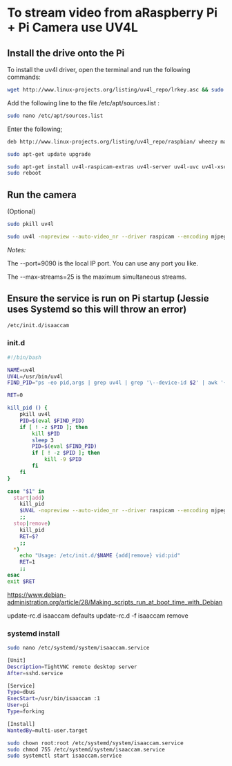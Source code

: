 # To stream video from aRaspberry Pi + Pi Camera use UV4L

## Install the drive onto the Pi

To install the uv4l driver, open the terminal and run the following commands:
```bash
wget http://www.linux-projects.org/listing/uv4l_repo/lrkey.asc && sudo apt-key add ./lrkey.asc
```
Add the following line to the file /etc/apt/sources.list :

```bash
sudo nano /etc/apt/sources.list
```
Enter the following;
```bash
deb http://www.linux-projects.org/listing/uv4l_repo/raspbian/ wheezy main
```
```bash
sudo apt-get update upgrade
```
```bash
sudo apt-get install uv4l-raspicam-extras uv4l-server uv4l-uvc uv4l-xscreen uv4l-mjpegstream
sudo reboot
```

## Run the camera

(Optional)
```bash
sudo pkill uv4l 
```
```bash
sudo uv4l -nopreview --auto-video_nr --driver raspicam --encoding mjpeg --width 640 --height 480 --rotation 90 --framerate 2 --server-option '--port=9090' --server-option '--max-queued-connections=10' --server-option '--max-streams=2' --server-option '--max-threads=10'
```

_Notes:_

The --port=9090 is the local IP port. You can use any port you like.

The --max-streams=25 is the maximum simultaneous streams.

## Ensure the service is run on Pi startup (Jessie uses Systemd so this will throw an error)
```bash
/etc/init.d/isaaccam
```

### init.d
```bash
#!/bin/bash

NAME=uv4l
UV4L=/usr/bin/uv4l
FIND_PID="ps -eo pid,args | grep uv4l | grep '\--device-id $2' | awk '{print \$1}'"

RET=0

kill_pid () {
    pkill uv4l
    PID=$(eval $FIND_PID)
    if [ ! -z $PID ]; then
        kill $PID
        sleep 3
        PID=$(eval $FIND_PID)
        if [ ! -z $PID ]; then
            kill -9 $PID
        fi
    fi
}

case "$1" in
  start|add)
    kill_pid
    $UV4L -nopreview --auto-video_nr --driver raspicam --encoding mjpeg --width 340 --height 420 --rotation 90 --framerate 5 --server-option '--port=9090' --server-option '--max-queued-connections=5' --server-option '--max-streams=5' --server-option '--max-threads=10'    RET=$?
    ;;
  stop|remove)
    kill_pid
    RET=$?
    ;;
  *)
    echo "Usage: /etc/init.d/$NAME {add|remove} vid:pid"
    RET=1
    ;;
esac
exit $RET
```

https://www.debian-administration.org/article/28/Making_scripts_run_at_boot_time_with_Debian

update-rc.d isaaccam defaults
update-rc.d -f isaaccam remove

### systemd install

```bash
sudo nano /etc/systemd/system/isaaccam.service
```

```bash
[Unit]
Description=TightVNC remote desktop server
After=sshd.service

[Service]
Type=dbus
ExecStart=/usr/bin/isaaccam :1
User=pi
Type=forking

[Install]
WantedBy=multi-user.target
```

```bash
sudo chown root:root /etc/systemd/system/isaaccam.service
sudo chmod 755 /etc/systemd/system/isaaccam.service
sudo systemctl start isaaccam.service
```

